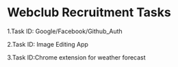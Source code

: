 # Webclub Recruitment Tasks

1.Task ID: Google/Facebook/Github_Auth

2.Task ID: Image Editing App

3.Task ID:Chrome extension for weather forecast
